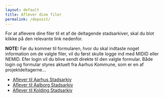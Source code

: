 ```yaml
---
layout: default
title: Afléver dine filer
permalink: /deposit/
---
```


For at aflevere dine filer til et af de deltagende stadsarkiver, skal du blot klikke på den relevante link nedenfor.

**NOTE:** Før du kommer til formularen, hvor du skal indtaste noget information om de valgte filer, vil du først skulle logge ind med MIDID eller NEMID. Efer login vil du blive sendt direkte til den valgte formular. Både login og formular styres aktuelt fra Aarhus Kommune, som er en af projektdeltagerne...

- [Aflever til Aarhus Stadsarkiv]({{site.github.url}}/deposit/aar)
- [Aflever til Aalborg Stadsarkiv]({{site.github.url}}/deposit/aal)
- [Aflever til Kolding Stadsarkiv]({{site.github.url}}/deposit/kol)